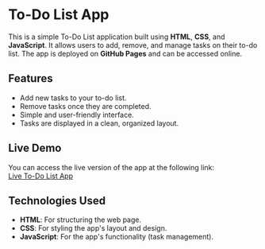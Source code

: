 # To-Do List App

This is a simple To-Do List application built using **HTML**, **CSS**, and **JavaScript**. It allows users to add, remove, and manage tasks on their to-do list. The app is deployed on **GitHub Pages** and can be accessed online.

## Features

- Add new tasks to your to-do list.
- Remove tasks once they are completed.
- Simple and user-friendly interface.
- Tasks are displayed in a clean, organized layout.

## Live Demo

You can access the live version of the app at the following link:  
[Live To-Do List App](https://rajendra294.github.io/todo_app_R/)

## Technologies Used

- **HTML**: For structuring the web page.
- **CSS**: For styling the app's layout and design.
- **JavaScript**: For the app's functionality (task management).
